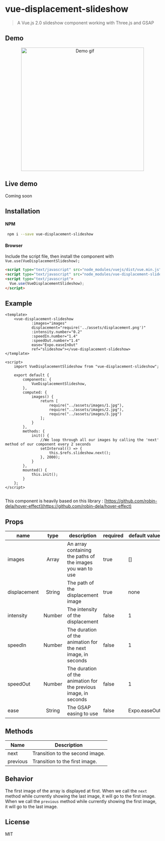 # vue-displacement-slideshow

> A Vue.js 2.0 slideshow component working with Three.js and GSAP

## Demo

<p align="center"> 
    <img src="./src/assets/demo.gif" width="400px" height="auto" alt="Demo gif"/>
</p>

## Live demo

Coming soon

## Installation

#### NPM

```bash
 npm i --save vue-displacement-slideshow
 ```
 
 #### Browser
 
 Include the script file, then install the component with `Vue.use(VueDisplacementSlideshow);`
 
 ```html
 <script type="text/javascript" src="node_modules/vuejs/dist/vue.min.js"></script>
 <script type="text/javascript" src="node_modules/vue-displacement-slideshow/dist/vue-displacement-slideshow.min.js"></script>
 <script type="text/javascript">
   Vue.use(VueDisplacementSlideshow);
 </script>
 ```

## Example

```vue
<template>
    <vue-displacement-slideshow 
            :images="images"
            displacement="require('../assets/displacement.png')"
            :intensity.number="0.2"
            :speedIn.number="1.4"
            :speedOut.number="1.4"
            ease="Expo.easeInOut"
            ref="slideshow"></vue-displacement-slideshow>
</template>
    
<script>
    import VueDisplacementSlideshow from "vue-displacement-slideshow";
    
    export default {
        components: {
            VueDisplacementSlideshow,
        },
        computed: {
            images() {
                return [
                    require("../assets/images/1.jpg"),
                    require("../assets/images/2.jpg"),
                    require("../assets/images/3.jpg")
                ];
            }
        },
        methods: {
            init() {
                //We loop through all our images by calling the 'next' method of our component every 2 seconds
                setInterval(() => {
                    this.$refs.slideshow.next();
                }, 2000);
            }
        },
        mounted() {
            this.init();
        }
    };
</script>
    
```

This component is heavily based on this library :
[https://github.com/robin-dela/hover-effect](https://github.com/robin-dela/hover-effect)

## Props

| name         |  type  | description                                                      | required | default value |
|--------------|:------:|------------------------------------------------------------------|----------|---------------|
| images       | Array  | An array containing the paths of the images you wan to use       | true     | []            |
| displacement | String | The path of the displacement image                               | true     | none          |
| intensity    | Number | The intensity of the displacement                                | false    | 1             |
| speedIn      | Number | The duration of the animation for the next image, in seconds     | false    | 1             |
| speedOut     | Number | The duration of the animation for the previous image, in seconds | false    | 1             |
| ease         | String | The GSAP easing to use                                           | false    | Expo.easeOut  |

## Methods

| Name                    | Description             |
|-------------------------|-------------------------|
|next                     | Transition to the second image. |
|previous                 | Transition to the first image. |

## Behavior

The first image of the array is displayed at first.
When we call the `next` method while currently showing the last image, it will go to the first image.
When we call the `previous` method while currently showing the first image, it will go to the last image.

## License

MIT

